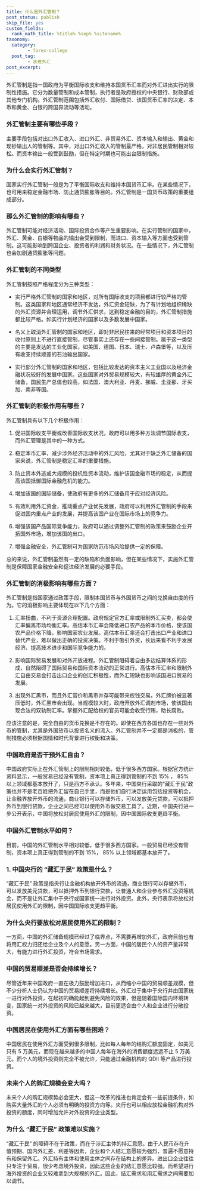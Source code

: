 ```yaml
---
title: 什么是外汇管制？
post_status: publish
skip_file: yes
custom_fields:
  rank_math_title: %title% %sep% %sitename%
taxonomy:
  category:
        - forex-college
  post_tag:
        - 水煮外汇
post_excerpt: 
---
```

外汇管制是指一国政府为平衡国际收支和维持本国货币汇率而对外汇进出实行的限制性措施。它分为数量管制和成本管制，执行者是政府授权的中央银行、财政部或其他专门机构。外汇管制范围包括外汇收付、国际借贷、该国货币汇率的决定、本币和黄金、白银的跨国界流动等活动。

### 外汇管制主要有哪些手段？

主要手段包括对出口外汇收入、进口外汇、非贸易外汇、资本输入和输出、黄金和现钞输出人的管制等。其中，对出口外汇收入的管制最严格，对非居民管制相对较松。而资本输出一般受到鼓励，但在特定时期也可能出台限制措施。

### 为什么会实行外汇管制？

国家实行外汇管制一般是为了平衡国际收支和维持本国货币汇率。在某些情况下，也可用来稳定金融市场、防止通货膨胀等目的。外汇管制是一国货币政策的重要组成部分。

### 那么外汇管制的影响有哪些？

外汇管制可能对经济活动、国际投资合作等产生重要影响。在实行管制的国家中，外汇、黄金、白银等物品的输出会受到限制，而进口、资本输入等方面也受到管制。这可能影响到跨国企业、投资者的利润和财务状况。在一些情况下，外汇管制也会加剧通货膨胀等问题。

### 外汇管制的不同类型

外汇管制按照严格程度分为三种类型：

* 实行严格外汇管制的国家和地区，对所有国际收支的项目都进行较严格的管制。这类国家和地区通常经济不发达，外汇资金短缺，为了有计划地组织稀缺的外汇资源并合理运用，调节外汇供求，达到稳定金融的目的，外汇管制措施都比较严格。如实行计划经济的国家以及多数发展中国家。

* 名义上取消外汇管制的国家和地区，即对非居民往来的经常项目和资本项目的收付原则上不进行直接管制，尽管事实上还存在一些间接管制。属于这一类型的主要是发达的工业化国家，如美国、德国、日本、瑞士、卢森堡等，以及压有收支持续顺差的石油输出国家。

* 实行部分外汇管制的国家和地区，包括比较发达的资本主义工业国以及经济金融状况较好的发展中国家。这些国家对外贸易规模较大，有较雄厚的黄金外汇储备，国民生产总值也较高，如法国、澳大利亚、丹麦、挪威、圭亚那、牙买加、南非等国。

### 外汇管制的积极作用有哪些？

外汇管制具有以下几个积极作用：

1. 促进国际收支平衡或改善国际收支状况，政府可以用多种方法调节国际收支，而外汇管理是其中的一种方式。

1. 稳定本币汇率，减少涉外经济活动中的外汇风险，尤其对于缺乏外汇储备的国家来说，外汇管制是稳定汇率的重要措施。

1. 防止资本外逃或大规模的投机性资本流动，维护该国金融市场的稳定，从而提高该国抵御国际金融危机的能力。

1. 增加该国的国际储备，使政府有更多的外汇储备用于应对经济风险。

1. 有效利用外汇资金，推动重点产业优先发展，政府可以利用外汇管制的手段来促进国内重点产业的发展，并提高该国产业在国际市场上的竞争力。

1. 增强该国产品国际竞争能力，政府可以通过调整外汇管制的政策来鼓励企业开拓国外市场，增加该国的出口。

1. 增强金融安全，外汇管制可为国家防范市场风险提供一定的保障。

总的来说，外汇管制虽然有一定的缺陷和负面影响，但在某些情况下，实施外汇管制是保障国家金融安全和促进经济发展的必要手段。

### 外汇管制的消极影响有哪些方面？

外汇管制是指国家通过政策手段，限制本国货币与外国货币之间的兑换自由度的行为。它的消极影响主要体现在以下几个方面：

1. 汇率扭曲，不利于资源合理配置。政府规定官方汇率或限制外汇买卖，都会使汇率偏离市场均衡汇率。高估本币汇率会降低进口农产品的本币价格，使该国农产品价格下降，影响国家农业发展。高估本币汇率还会打击出口产业和进口替代产业，难以做出正确的投资决策。不利于吸引外资，长远来看不利于发展经济、提高技术进步和国际竞争能力的。

1. 影响国际贸易发展和对外开放进程。外汇管制阻碍着自由多边结算体系的形成，自然阻碍了国际贸易和国际资本流动的正常进行。高估本币汇率和限制外汇自由交易会打击出口企业的创汇积极性，而外汇短缺也影响该国进口贸易的发展。

1. 出现外汇黑市，而且外汇官价和黑市并存可能带来权钱交易。外汇牌价被显著压低时，外汇黑市会出现。当规模较大时，政府开放外汇调剂市场，使该国出现合法的双轨制汇率。掌握外汇配给权的官员可能会收受行贿，助长腐败。

应该注意的是，完全自由的货币兑换是不存在的。即使在西方各国也存在一些对外币的管制，尤其是外国货币以投资名义的流入。外汇管制并不一定都是消极的，管制措施必须根据国情和时代背景进行权衡和决策。

### 中国政府是否干预外汇自由？

中国政府实际上在外汇管制上的限制相对较低，低于很多西方国家。根据官方统计资料显示，一般贸易已经没有管制，资本项上真正得到管制的不到 15% ， 85% 以上领域都基本放开了，只是西方不承认。多年来，中国央行采取的“藏汇于民”政策也并不是老百姓把外汇留在自己手里，而是他们自行决定运用包括投资等机会，让金融界放开外币的流通，商业银行可以存储外币，可以发放美元贷款，可以抵押外币到银行贷款，企业之间已经可以使用外币做交易工具了。近期，中国央行进一步公开表示，中国将放松对居民使用外汇的限制，因中国国际收支更趋平衡。

### 中国外汇管制水平如何？

目前，中国的外汇管制水平相对较低，低于很多西方国家。一般贸易已经没有管制，资本项上真正得到管制的不到 15%， 85% 以上领域都基本放开了。

### 1. 中国央行的 “藏汇于民” 政策是什么？

“藏汇于民” 政策是指央行让金融机构放开外币的流通，商业银行可以存储外币，可以发放美元贷款，可以抵押外币到银行贷款，让普通人和企业参与外汇投资等机会，而不是让外汇集中于央行或国家统一进行对外投资。此外，央行表示将放松对居民使用外汇的限制，因中国国际收支更趋平衡。

### 为什么央行要放松对居民使用外汇的限制？

一方面，中国的外汇储备规模已经过了临界点，不需要再增加外汇，政府目前也有将用汇权力归还给企业及个人的意愿。另一方面，中国的居民个人的资产量非常大，有能力进行外汇投资，符合市场需求。

### 中国的贸易顺差是否会持续增长？

尽管近年来中国政府一直在极力鼓励增加进口，从而缩小中国的贸易顺差规模，但不少分析人士仍认为中国的贸易顺差将持续增长。外汇过于集中于央行并由国家统一进行对外投资，在起初的确能起到避免风险的效果，但是随着国际国内环境转变，国家统一对外投资的风险已越来越大，目前更适合由个人和企业进行分散投资。

### 中国居民在使用外汇方面有哪些困难？

中国居民在使用外汇方面受到很多限制，比如每人每年的结购汇额度固定，如美元只有 5 万美元，而现在越来越多的中国人每年在海外的消费额度远远不止 5 万美元。而个人的境外投资则完全不被允许，只能通过金融机构的 QDII 等产品进行投资。

### 未来个人的购汇规模会变大吗？

未来个人的购汇规模势必会更大，但这一改革的推进也肯定会有一些前提条件，如购买大量外汇的个人必须有明确的投资方向等。央行也可以相应放松金融机构对外投资的额度，同时增加允许对外投资的企业类型。

### 为什么 “藏汇于民” 政策难以实施？

“藏汇于民” 的障碍不在于政策，而在于涉汇主体的持汇意愿。由于人民币存在升值预期、国内外汇差、利差等因素，企业和个人结汇意愿较为强烈，普遍不愿意持有和保留外汇。外汇持有主体和使用主体之间存在结构上的差异。进出口企业往往只专注于贸易，很少考虑境外投资，因此这些企业的结汇意愿比较强。而希望进行海外投资的企业又较难拿到大规模的外汇。因此，结汇需求和用汇需求之间需要加以调节。